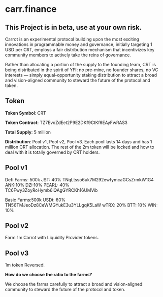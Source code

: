 # carr.finance

## This Project is in beta, use at your own risk.

Carrot is an experimental protocol building upon the most exciting innovations in programmable money and governance, initially targeting 1 USD per CRT, employs a fair distribution mechanism that incentivizes key community members to actively take the reins of governance. 

Rather than allocating a portion of the supply to the founding team, CRT is being distributed in the spirit of YFI: no pre-mine, no founder shares, no VC interests — simply equal-opportunity staking distribution to attract a broad and vision-aligned community to steward the future of the protocol and token.

## Token

**Token Symbol**: CRT

**Token Contract**: TZ7EvoZdEet2P9E2DKf9CtKf6EAyFwRAS3

**Total Supply**: 5 million

**Distribution**: Pool v1, Pool v2, Pool v3. Each pool lasts 14 days and has 1 million CRT allocation. The rest of the 2m token will be locked and how to deal with it is totally governed by CRT holders.

## Pool v1

Defi Farms: 500k
JST: 40% TNqLtsso6uk7M292ewfymcaGCsZrmkW1G4
ANK:10%
DZI:10%
PEARL: 40% TC6Fwy3ZoyRoHymb6iQAgGYRCKh16UMVib

Basic Farms:500k
USDt: 60% TN56TMJeoDz8CeWMGYukE3u3YLLgqK5LaW
wTRX: 20%
BTT: 10%
WIN: 10%

## Pool v2

Farm 1m Carrot with Liquidity Provider tokens. 

## Pool v3

1m token Reversed.

**How do we choose the ratio to the farms?**

We choose the farms carefully to attract a broad and vision-aligned community to steward the future of the protocol and token.
